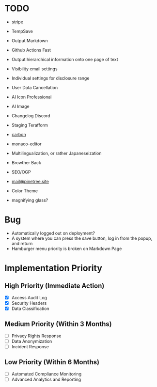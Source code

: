 # TODO
- stripe 
 
- TempSave

- Output Markdown
- Github Actions Fast
- Output hierarchical information onto one page of text
- Visibility email settings
- Individual settings for disclosure range
- User Data Cancellation
- AI Icon Professional
- AI Image

- Changelog Discord
- Staging Terafform
- [carbon](https://www.carbonads.net/)
- monaco-editor
- Multilingualization, or rather Japaneseization
- Browther Back
- SEO/OGP
- mail@pinetree.site
- Color Theme
- magnifying glass?

# Bug
- Automatically logged out on deployment?
- A system where you can press the save button, log in from the popup, and return
- Hamburger menu priority is broken on Markdown Page
 
# Implementation Priority
## High Priority (Immediate Action)
- [x] Access Audit Log
- [x] Security Headers
- [x] Data Classification
## Medium Priority (Within 3 Months)
- [ ] Privacy Rights Response
- [ ] Data Anonymization
- [ ] Incident Response
## Low Priority (Within 6 Months)
- [ ] Automated Compliance Monitoring
- [ ] Advanced Analytics and Reporting